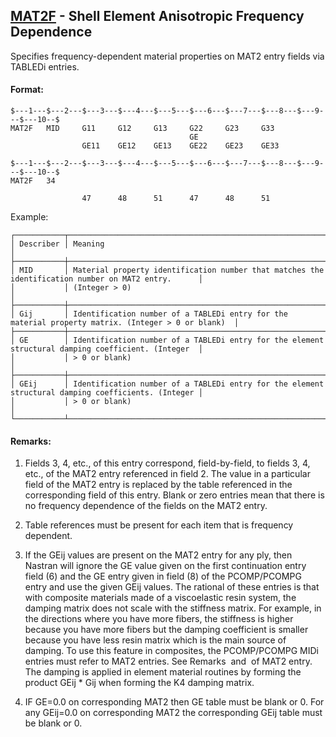 ## [MAT2F](https://help.hexagonmi.com/bundle/MSC_Nastran_2022.4/page/Nastran_Combined_Book/qrg/bulkmno/TOC.MAT2F.xhtml) - Shell Element Anisotropic Frequency Dependence

Specifies frequency-dependent material properties on MAT2 entry fields via TABLEDi entries.

#### Format:

```nastran
$---1---$---2---$---3---$---4---$---5---$---6---$---7---$---8---$---9---$---10--$
MAT2F   MID     G11     G12     G13     G22     G23     G33                     
                                        GE                                      
                GE11    GE12    GE13    GE22    GE23    GE33                    
```
```nastran
$---1---$---2---$---3---$---4---$---5---$---6---$---7---$---8---$---9---$---10--$
MAT2F   34                                                                      
                                                                                
                47      48      51      47      48      51                      
```
 Example: 

```text
┌───────────┬────────────────────────────────────────────────────────────────────────────────────────────────────┐
│ Describer │ Meaning                                                                                            │
├───────────┼────────────────────────────────────────────────────────────────────────────────────────────────────┤
│ MID       │ Material property identification number that matches the identification number on MAT2 entry.      │
│           │ (Integer > 0)                                                                                      │
├───────────┼────────────────────────────────────────────────────────────────────────────────────────────────────┤
│ Gij       │ Identification number of a TABLEDi entry for the material property matrix. (Integer > 0 or blank)  │
├───────────┼────────────────────────────────────────────────────────────────────────────────────────────────────┤
│ GE        │ Identification number of a TABLEDi entry for the element structural damping coefficient. (Integer  │
│           │ > 0 or blank)                                                                                      │
├───────────┼────────────────────────────────────────────────────────────────────────────────────────────────────┤
│ GEij      │ Identification number of a TABLEDi entry for the element structural damping coefficients. (Integer │
│           │ > 0 or blank)                                                                                      │
└───────────┴────────────────────────────────────────────────────────────────────────────────────────────────────┘
```
#### Remarks:

1. Fields 3, 4, etc., of this entry correspond, field-by-field, to fields 3, 4, etc., of the MAT2 entry referenced in field 2. The value in a particular field of the MAT2 entry is replaced by the table referenced in the corresponding field of this entry. Blank or zero entries mean that there is no frequency dependence of the fields on the MAT2 entry.

2. Table references must be present for each item that is frequency dependent.

3. If the GEij values are present on the MAT2 entry for any ply, then Nastran will ignore the GE value given on the first continuation entry field (6) and the GE entry given in field (8) of the PCOMP/PCOMPG entry and use the given GEij values. The rational of these entries is that with composite materials made of a viscoelastic resin system, the damping matrix does not scale with the stiffness matrix. For example, in the directions where you have more fibers, the stiffness is higher because you have more fibers but the damping coefficient is smaller because you have less resin matrix which is the main source of damping. To use this feature in composites, the PCOMP/PCOMPG MIDi entries must refer to MAT2 entries. See Remarks   and  of MAT2 entry. The damping is applied in element material routines by forming the product GEij * Gij when forming the K4 damping matrix.

4. IF GE=0.0 on corresponding MAT2 then GE table must be blank or 0. For any GEij=0.0 on corresponding MAT2 the corresponding GEij table must be blank or 0.


